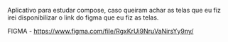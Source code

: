 Aplicativo para estudar compose, caso queiram achar as telas que eu fiz irei disponibilizar o link do figma que eu fiz as telas.

FIGMA - https://www.figma.com/file/RgxKrUi9NruVaNirsYy9ny/
